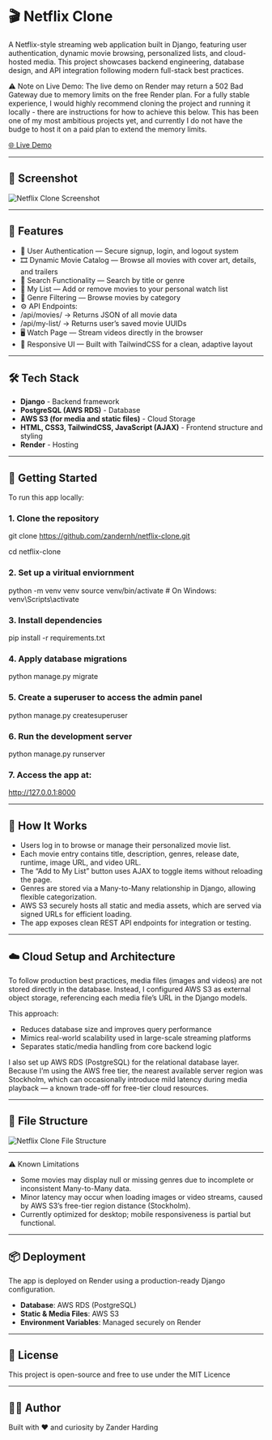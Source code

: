 # 🎬 Netflix Clone

A Netflix-style streaming web application built in Django, featuring user authentication, dynamic movie browsing, personalized lists, and cloud-hosted media.
This project showcases backend engineering, database design, and API integration following modern full-stack best practices.

⚠️ Note on Live Demo:
The live demo on Render may return a 502 Bad Gateway due to memory limits on the free Render plan. 
For a fully stable experience, I would highly recommend cloning the project and running it locally - there are instructions for how to achieve this below.
This has been one of my most ambitious projects yet, and currently I do not have the budge to host it on a paid plan to extend the memory limits.

[🌐 Live Demo](https://https://netflix-clone-fhwh.onrender.com/)

---

## 📸 Screenshot

![Netflix Clone Screenshot](screenshot.JPG)

---

## 🎯 Features

- 🔐 User Authentication — Secure signup, login, and logout system
- 🎞️ Dynamic Movie Catalog — Browse all movies with cover art, details, and trailers
- 🧠 Search Functionality — Search by title or genre
- 💾 My List — Add or remove movies to your personal watch list
- 🧩 Genre Filtering — Browse movies by category
- ⚙️ API Endpoints:
- /api/movies/ → Returns JSON of all movie data
- /api/my-list/ → Returns user’s saved movie UUIDs
- 🖥️ Watch Page — Stream videos directly in the browser
- 🧱 Responsive UI — Built with TailwindCSS for a clean, adaptive layout
---

## 🛠️ Tech Stack

- **Django** - Backend framework
- **PostgreSQL (AWS RDS)** - Database
- **AWS S3 (for media and static files)** - Cloud Storage
- **HTML, CSS3, TailwindCSS, JavaScript (AJAX)** - Frontend structure and styling
- **Render** - Hosting

---

## 🚀 Getting Started

To run this app locally:

### 1. Clone the repository

git clone https://github.com/zandernh/netflix-clone.git

cd netflix-clone

### 2. Set up a viritual enviornment

python -m venv venv
source venv/bin/activate   # On Windows: venv\Scripts\activate

### 3. Install dependencies

pip install -r requirements.txt

### 4. Apply database migrations

python manage.py migrate

### 5. Create a superuser to access the admin panel

python manage.py createsuperuser

### 6. Run the development server

python manage.py runserver

### 7. Access the app at:

http://127.0.0.1:8000

---

## 🧠 How It Works

- Users log in to browse or manage their personalized movie list.
- Each movie entry contains title, description, genres, release date, runtime, image URL, and video URL.
- The “Add to My List” button uses AJAX to toggle items without reloading the page.
- Genres are stored via a Many-to-Many relationship in Django, allowing flexible categorization.
- AWS S3 securely hosts all static and media assets, which are served via signed URLs for efficient loading.
- The app exposes clean REST API endpoints for integration or testing.

---

## ☁️ Cloud Setup and Architecture

To follow production best practices, media files (images and videos) are not stored directly in the database.
Instead, I configured AWS S3 as external object storage, referencing each media file’s URL in the Django models.

This approach:

- Reduces database size and improves query performance
- Mimics real-world scalability used in large-scale streaming platforms
- Separates static/media handling from core backend logic

I also set up AWS RDS (PostgreSQL) for the relational database layer.
Because I’m using the AWS free tier, the nearest available server region was Stockholm, which can occasionally introduce mild latency during media playback — a known trade-off for free-tier cloud resources.

---

## 📂 File Structure

![Netflix Clone File Structure](filestructure.JPG)

---

⚠️ Known Limitations

- Some movies may display null or missing genres due to incomplete or inconsistent Many-to-Many data.
- Minor latency may occur when loading images or video streams, caused by AWS S3’s free-tier region distance (Stockholm).
- Currently optimized for desktop; mobile responsiveness is partial but functional.

---

## 📦 Deployment

The app is deployed on Render using a production-ready Django configuration.

- **Database**: AWS RDS (PostgreSQL)
- **Static & Media Files**: AWS S3
- **Environment Variables**: Managed securely on Render

---

## 📄 License

This project is open-source and free to use under the MIT Licence

---

## 🙋‍♂️ Author

Built with ❤️ and curiosity by Zander Harding
